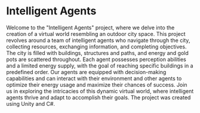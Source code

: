 # Intelligent Agents
 
Welcome to the "Intelligent Agents" project, where we delve into the creation of a virtual world resembling an outdoor city space. This project revolves around a team of intelligent agents who navigate through the city, collecting resources, exchanging information, and completing objectives. The city is filled with buildings, structures and paths, and energy and gold pots are scattered throughout. Each agent possesses perception abilities and a limited energy supply, with the goal of reaching specific buildings in a predefined order. Our agents are equipped with decision-making capabilities and can interact with their environment and other agents to optimize their energy usage and maximize their chances of success. Join us in exploring the intricacies of this dynamic virtual world, where intelligent agents thrive and adapt to accomplish their goals. The project was created using Unity and C#.
